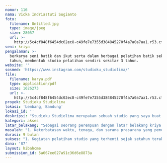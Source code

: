 ```yaml
---
nomor: 116
nama: Vicka Indriastuti Sugianto
foto:
  filename: Untitled.jpg
  type: image/jpeg
  size: 28057
  url: >-
    http://5c4cf848f6454dc02ec8-c49fe7e7355d384845270f4a7a0a7aa1.r53.cf2.rackcdn.com/47befe72-f956-48a1-9220-cefdb058686c/Untitled.jpg
seni: kriya
pengalaman: >-
  berkarya seni batik dan ikut serta dalam berbagai pelatihan batik sekitar 11
  tahun, membentuk studio pelatihan sendiri sekitar 3 tahun.
website: ''
sosmed: 'https://www.instagram.com/studioku_studiolima/'
file:
  filename: karya.pdf
  type: application/pdf
  size: 1626273
  url: >-
    http://5c4cf848f6454dc02ec8-c49fe7e7355d384845270f4a7a0a7aa1.r53.cf2.rackcdn.com/0feaa3a8-1105-411e-b044-fe73619a38d3/karya.pdf
proyek: Studioku Studiolima
lokasi: 'Lembang, Bandung'
lokasi_id: ''
deskripsi: "Studioku Studiolima merupakan sebuah studio yang saya buat sejak tahun 2015 sebagai akses bagi siapa saja yang ingin berkarya dan sebagai wadah transfer ilmu seni rupa dan kriya khususnya batik dan pewarna alam kepada masyarakat umum. Namun dengan segala keterbatasan saya sebagai ibu rumah tangga, kegiatan berkarya dan pelatihan yang sering dilaksanakan mulai berkurang dan bahkan terhenti sejak satu tahun terakhir. Dalam proyek ini saya ingin mengaktifkan kembali studio, melengkapi segala kekurangan sarana dan prasarana, melakukan survei mengenai pewarna alam dan tanaman-tanaman sekitar yang berpotensi untuk dijadikan warna batik kemudian membuat sebuah program pelatihan membatik dan memproduksi kain/fabric dengan teknik pewarnaan alam dengan memberdayakan para perempuan yang notabene tidak bekerja yang tinggal di sekitar studio. Dari kain batik yang telah dibuat, selanjutnya dibentuk menjadi karya interior dan fashion. Kegiatan selanjutnya adalah pemasaran, salah satunya dengan mendaftarkan studio sebagai sebuah UKM dan mengikuti kegiatan pameran produk agar proyek yang dibuat dapat berkelanjutan.\r\n"
kategori: akses
latar_belakang: "Sebagai seorang perempuan dengan latar belakang kriya (Pemohon lulusan sarjana pend. seni rupa dan magister desain), saya sempat aktif berkarya dan melatih batik sejak masih kuliah. Namun sejak menikah dan memiliki seorang anak, kegiatan berkesenian berkurang hingga akhirnya saya memutuskan membuat studio pelatihan sendiri di rumah agar dapat tetap berkarya sambil mengurus keluarga. Tetapi karena keterbatasan biaya, media, dan tenaga (selama ini setiap kegiatan pelatihan saya lakukan sendiri dengan dana pribadi) maka kegiatan pelatihan semakin berkurang. \r\nDengan adanya dana hibah ini saya berharap dapat kembali berkarya, memperbaiki sarana dan prasarana studio, melengkapi kebutuhan media pembelajaran, dan memberikan pelatihan pada masyarakat umum dan para perempuan yang tinggal di sekitar khususnya dengan menambah keterampilan baru yang ramah lingkungan. \r\nStudio berada di dataran tinggi Bandung tepatnya di daerah Lembang yang merupakan daerah perkebunan dan pertanian, sehingga apa yang dibuat di studio sangat berpengaruh pada lingkungan sekitar. Bahan utama pembuatan batik pada umumnya berupa bahan kimia seperti pewarna batik sintetis, sangat berpeluang mencemari lingkungan. Oleh karena itu saya berkeinginan untuk mengembangkan batik menggunakan warna alam yang ramah lingkungan dengan memanfaatkan berbagai tanaman di lingkungan sekitar."
masalah: "1. Keterbatasan waktu, tenaga, dan sarana prasarana yang pemohon miliki sebagai seorang ibu rumah tangga dengan dua anak dan tempat yang digunakan adalah tempat tinggal dengan segala keterbatasannya sehingga sulit untuk kembali berkarya dan mengaktifkan kegiatan pelatihan studioku studiolima yang terhenti setahun terakhir.\r\n2. Penggunaan warna sintetik pada batik sangat berdampak pada pencemaran lingkungan di Lembang yang  merupakan daerah perkebunan dan pertanian. Sementara itu lokasi studio yang berada di dataran tinggi Lembang juga akan mengalirkan limbah tekstil tersebut pada daerah di bawahnya yaitu pusat kota Bandung. Padahal, Lembang sebagai daerah perkebunan memiliki banyak tanaman yang berpotensi menjadi pewarna alam untuk batik.\r\n3.Lembang sebagai kota wisata dan perkebunan berdampak pada banyaknya orang tua (yang bekerja sebagai petani atau pedagang) menyekolahkan anaknya terutama perempuan hanya sampai bangku SMP dan SMA. Beberapa perempuan di Lembang bekerja membantu orang tua di kebun dengan penghasilan yang tidak menentu. Dan beberapa perempuan dengan usia produktif dinikahkan agar dapat bertahan hidup.\r\n "
durasi: 9 bulan
sukses: "1. Kegiatan pelatihan studio yang terhenti sejak setahun terakhir dapat kembali mengadakan pelatihan-pelatihan seni rupa dan kriya khususnya batik sebagai wadah pelestarian ilmu dan budaya pada masyarakat umumnya dan perempuan-perempuan sekitar khususnya.\r\n2. Setiap produk batik yang dihasilkan menggunakan pewarna alami yang didapat dari berbagai jenis tanaman berpotensi yang dibudidayakan oleh perkebunan dan pertanian yang ada di sekitar untuk menjaga kelestarian lingkungan. \r\n3. Selain sebagai wadah transfer ilmu dan budaya, studio menjadi sebuah lapangan pekerjaan baru yang menghasilkan banyak produk batik baik berupa kain lembaran ataupun yang sudah berupa benda interior atau fashion yang dapat dijual dengan memberdayakan para perempuan sekitar yang masih menganggur untuk meningkatkan perekonomian.\r\n\r\n"
dana: '87'
layout: hibahcme
submission_id: 5a667ee027a91c36d6e8873a
---
```

